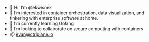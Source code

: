 - 👋 Hi, I’m @ekwisnek
- 👀 I’m interested in container orchestration, data visualization, and tinkering with enterprise software at home.
- 🌱 I’m currently learning Golang
- 💞️ I’m looking to collaborate on secure computing with containers
- 📫 evan@ctrlplane.io

<!---
ekwisnek/ekwisnek is a ✨ special ✨ repository because its `README.md` (this file) appears on your GitHub profile.
You can click the Preview link to take a look at your changes.
--->
